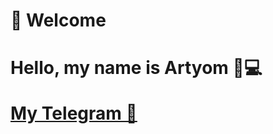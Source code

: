 <h1> 👋 Welcome <h1>
<h8>  Hello, my name is Artyom 🐷💻 <h8>
<p> <a href = https://t.me/elprimo_0>  My Telegram 🧾 <a> <p>
